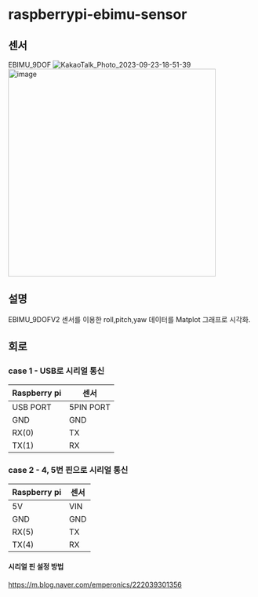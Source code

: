 # raspberrypi-ebimu-sensor

## 센서 
EBIMU_9DOF
![KakaoTalk_Photo_2023-09-23-18-51-39](https://github.com/taeseokyang/arduino-ebimu-sensor/assets/136783693/c5f34991-6b49-4232-9669-e9451e0ed461)
<img width="423" alt="image" src="https://github.com/taeseokyang/arduino-ebimu-sensor/assets/136783693/c77a135e-a92b-49fd-aa26-529e0a934bb2">

## 설명
EBIMU_9DOFV2 센서를 이용한 roll,pitch,yaw 데이터를 Matplot 그래프로 시각화.</br>

## 회로

### case 1 - USB로 시리얼 통신
|Raspberry pi|센서|
|---|---|
|USB PORT|5PIN PORT|
|GND|GND|
|RX(0)|TX|
|TX(1)|RX|

### case 2 - 4, 5번 핀으로 시리얼 통신
|Raspberry pi|센서|
|---|---|
|5V|VIN|
|GND|GND|
|RX(5)|TX|
|TX(4)|RX|

#### 시리얼 핀 설정 방법 
https://m.blog.naver.com/emperonics/222039301356




